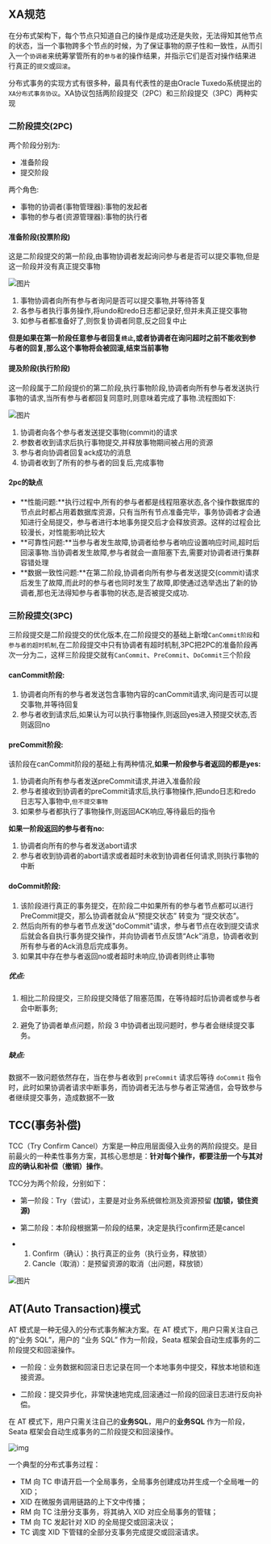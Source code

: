 ## XA规范

在分布式架构下，每个节点只知道自己的操作是成功还是失败，无法得知其他节点的状态，当一个事物跨多个节点的时候，为了保证事物的原子性和一致性，从而引入一个`协调者`来统筹掌管所有的`参与者`的操作结果，并指示它们是否对操作结果进行真正的`提交`或`回滚`。

分布式事务的实现方式有很多种，最具有代表性的是由Oracle Tuxedo系统提出的`XA分布式事务协议`。XA协议包括两阶段提交（2PC）和三阶段提交（3PC）两种实现

### 二阶段提交(2PC)

两个阶段分别为:

- 准备阶段
- 提交阶段

两个角色:

- 事物的协调者(事物管理器):事物的发起者
- 事物的参与者(资源管理器):事物的执行者

#### 准备阶段(投票阶段)

这是二阶段提交的第一阶段,由事物协调者发起询问参与者是否可以提交事物,但是这一阶段并没有真正提交事物

![图片](../../../assets/img/seata-01.png)

1. 事物协调者向所有参与者询问是否可以提交事物,并等待答复
2. 各参与者执行事务操作,将undo和redo日志都记录好,但并未真正提交事物
3. 如参与者都准备好了,则恢复协调者同意,反之回复中止

**但是如果在第一阶段任意参与者回复`终止`,或者协调者在询问超时之前不能收到参与者的回复,那么这个事物将会被回滚,结束当前事物**

#### 提及阶段(执行阶段)

这一阶段属于二阶段提价的第二阶段,执行事物阶段,协调者向所有参与者发送执行事物的请求,当所有参与者都回复同意时,则意味着完成了事物.流程图如下:

![图片](../../../assets/img/seata-02.png)

1. 协调者向各个参与者发送提交事物(commit)的请求
2. 参数者收到请求后执行事物提交,并释放事物期间被占用的资源
3. 参与者向协调者回复ack成功的消息
4. 协调者收到了所有的参与者的回复后,完成事物

#### 2pc的缺点

- **性能问题:**执行过程中,所有的参与者都是线程阻塞状态,各个操作数据库的节点此时都占用着数据库资源，只有当所有节点准备完毕，事务协调者才会通知进行全局提交，参与者进行本地事务提交后才会释放资源。这样的过程会比较漫长，对性能影响比较大
- **可靠性问题:**当参与者发生故障,协调者给参与者响应设置响应时间,超时后回滚事物.当协调者发生故障,参与者就会一直阻塞下去,需要对协调者进行集群容错处理
- **数据一致性问题:**在第二阶段,协调者向所有参与者发送提交(commit)请求后发生了故障,而此时的参与者也同时发生了故障,即使通过选举选出了新的协调者,那也无法得知参与者事物的状态,是否被提交成功.

### 三阶段提交(3PC)

三阶段提交是二阶段提交的优化版本,在二阶段提交的基础上新增`CanCommit阶段`和`参与者的超时机制`,在二阶段提交中只有协调者有超时机制,3PC把2PC的准备阶段再次一分为二，这样三阶段提交就有`CanCommit`、`PreCommit`、`DoCommit`三个阶段

#### canCommit阶段:

1. 协调者向所有的参与者发送包含事物内容的canCommit请求,询问是否可以提交事物,并等待回复
2. 参与者收到请求后,如果认为可以执行事物操作,则返回yes进入预提交状态,否则返回no

#### preCommit阶段:

该阶段在canCommit阶段的基础上有两种情况,**如果一阶段参与者返回的都是yes:**

1. 协调者向所有参与者发送preCommit请求,并进入准备阶段
2. 参与者接收到协调者的preCommit请求后,执行事物操作,把undo日志和redo日志写入事物中,`但不提交事物`
3. 如果参与者都执行了事物操作,则返回ACK响应,等待最后的指令

**如果一阶段返回的参与者有no:**

1. 协调者向所有的参与者发送abort请求
2. 参与者收到协调者的abort请求或者超时未收到协调者任何请求,则执行事物的中断

#### doCommit阶段:

1. 该阶段进行真正的事务提交，在阶段二中如果所有的参与者节点都可以进行PreCommit提交，那么协调者就会从“预提交状态” 转变为 “提交状态”。
2. 然后向所有的参与者节点发送"doCommit"请求，参与者节点在收到提交请求后就会各自执行事务提交操作，并向协调者节点反馈“Ack”消息，协调者收到所有参与者的Ack消息后完成事务。
3. 如果其中存在参与者返回no或者超时未响应,协调者则终止事物

##### 优点:

1. 相比二阶段提交，三阶段提交降低了阻塞范围，在等待超时后协调者或参与者会中断事务;

2. 避免了协调者单点问题，阶段 3 中协调者出现问题时，参与者会继续提交事务。

##### 缺点:

数据不一致问题依然存在，当在参与者收到 `preCommit` 请求后等待 `doCommit` 指令时，此时如果协调者请求中断事务，而协调者无法与参与者正常通信，会导致参与者继续提交事务，造成数据不一致

## TCC(事务补偿)

TCC（Try Confirm Cancel）方案是一种应用层面侵入业务的两阶段提交。是目前最火的一种柔性事务方案，其核心思想是：**针对每个操作，都要注册一个与其对应的确认和补偿（撤销）操作**。

TCC分为两个阶段，分别如下：

- 第一阶段：Try（尝试），主要是对业务系统做检测及资源预留 **(加锁，锁住资源)**

- 第二阶段：本阶段根据第一阶段的结果，决定是执行confirm还是cancel

- 1. Confirm（确认）：执行真正的业务（执行业务，释放锁）
  2. Cancle（取消）：是预留资源的取消（出问题，释放锁）

![图片](../../../assets/img/seata-03.png)

## AT(Auto Transaction)模式

AT 模式是一种无侵入的分布式事务解决方案。在 AT 模式下，用户只需关注自己的“业务 SQL”，用户的 “业务 SQL” 作为一阶段，Seata 框架会自动生成事务的二阶段提交和回滚操作。

- 一阶段：业务数据和回滚日志记录在同一个本地事务中提交，释放本地锁和连接资源。

- 二阶段：提交异步化，非常快速地完成,回滚通过一阶段的回滚日志进行反向补偿。

在 AT 模式下，用户只需关注自己的**业务SQL**，用户的**业务SQL** 作为一阶段，Seata 框架会自动生成事务的二阶段提交和回滚操作。

![img](../../../assets/img/seata-04.png)

一个典型的分布式事务过程：

- TM 向 TC 申请开启一个全局事务，全局事务创建成功并生成一个全局唯一的 XID；
- XID 在微服务调用链路的上下文中传播；
- RM 向 TC 注册分支事务，将其纳入 XID 对应全局事务的管辖；
- TM 向 TC 发起针对 XID 的全局提交或回滚决议；
- TC 调度 XID 下管辖的全部分支事务完成提交或回滚请求。